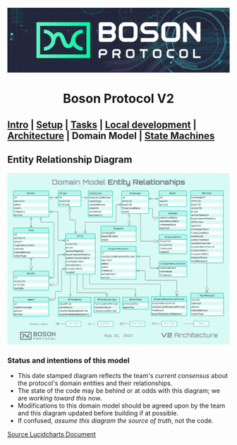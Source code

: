 [![banner](images/banner.png)](https://bosonprotocol.io)

<h1 align="center">Boson Protocol V2</h1>

## [Intro](../README.md) | [Setup](setup.md) | [Tasks](tasks.md) | [Local development](local-development.md) | [Architecture](architecture.md) | Domain Model | [State Machines](state-machines.md)

## Entity Relationship Diagram
![Entity Relationships](images/Boson_Protocol_V2_-_Domain_Model.png)

### Status and intentions of this model
* This date stamped diagram reflects the team's _current consensus_ about the protocol's domain entities and their relationships. 
* The state of the code may be behind or at odds with this diagram; we are _working toward this_ now. 
* Modifications to this domain model should be agreed upon by the team and this diagram updated before building if at possible.
* If confused, _assume this diagram the source of truth_, not the code.

[Source Lucidcharts Document](https://lucid.app/lucidchart/71077137-0b8a-4400-bc8d-d271d5b9109c/edit?page=0_0&invitationId=inv_6dc0004b-1aff-4288-90a5-59e22b5a5490#)